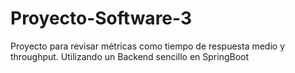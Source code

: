 # Proyecto-Software-3
Proyecto para revisar métricas como tiempo de respuesta medio y throughput. Utilizando un Backend sencillo en SpringBoot
